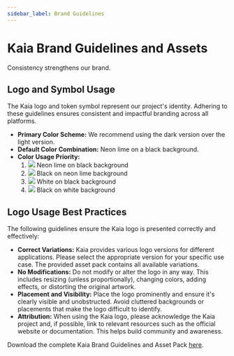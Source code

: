 ```yaml
---
sidebar_label: Brand Guidelines
---
```


# Kaia Brand Guidelines and Assets

Consistency strengthens our brand.

## Logo and Symbol Usage

The Kaia logo and token symbol represent our project's identity.  Adhering to these guidelines ensures consistent and impactful branding across all platforms.

- **Primary Color Scheme:** We recommend using the dark version over the light version.
- **Default Color Combination:** Neon lime on a black background.
- **Color Usage Priority:**
  1. ![](/img/misc/kaia_brandmark_neonlime_on_black.png) Neon lime on black background
  2. ![](/img/misc/kaia_brandmark_black_on_neonlime.png) Black on neon lime background
  3. ![](/img/misc/kaia_brandmark_white_on_black.png) White on black background
  4. ![](/img/misc/kaia_brandmark_black_on_white.png) Black on white background

## Logo Usage Best Practices

The following guidelines ensure the Kaia logo is presented correctly and effectively:

- **Correct Variations:**  Kaia provides various logo versions for different applications. Please select the appropriate version for your specific use case.  The provided asset pack contains all available variations.
- **No Modifications:**  Do not modify or alter the logo in any way. This includes resizing (unless proportionally), changing colors, adding effects, or distorting the original artwork.
- **Placement and Visibility:**  Place the logo prominently and ensure it's clearly visible and unobstructed.  Avoid cluttered backgrounds or placements that make the logo difficult to identify.
- **Attribution:** When using the Kaia logo, please acknowledge the Kaia project and, if possible, link to relevant resources such as the official website or documentation. This helps build community and awareness.

Download the complete Kaia Brand Guidelines and Asset Pack [here](https://drive.google.com/drive/folders/1Ia9R44Aw4TQRyupqPDCQ5qaeuk-0iWr2?usp=drive_link).